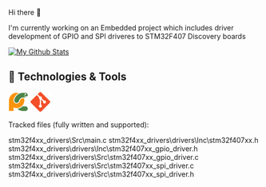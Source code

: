 Hi there 👋  

I'm currently working on an Embedded project which includes driver development of GPIO and SPI driveres to STM32F407 Discovery boards


[![My Github Stats](https://github-readme-stats.vercel.app/api?AvielKarta=anuraghazra)](https://github.com/anuraghazra/github-readme-stats)

## 🔧 Technologies & Tools

<div>
  <img src="https://raw.githubusercontent.com/devicons/devicon/master/icons/pycharm/pycharm-original.svg" alt="Bash" width="40" height="40" />
  <img src="https://raw.githubusercontent.com/devicons/devicon/master/icons/git/git-original.svg" alt="Git" width="40" height="40" />
</div>



Tracked files (fully written and supported):

stm32f4xx_drivers\Src\main.c
stm32f4xx_drivers\drivers\Inc\stm32f407xx.h
stm32f4xx_drivers\drivers\Inc\stm32f407xx_gpio_driver.h
stm32f4xx_drivers\drivers\Src\stm32f407xx_gpio_driver.c
stm32f4xx_drivers\drivers\Src\stm32f407xx_spi_driver.c
stm32f4xx_drivers\drivers\Src\stm32f407xx_spi_driver.h
